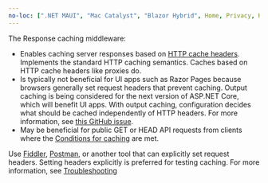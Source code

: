```yaml
---
no-loc: [".NET MAUI", "Mac Catalyst", "Blazor Hybrid", Home, Privacy, Kestrel, appsettings.json, "ASP.NET Core Identity", cookie, Cookie, Blazor, "Blazor Server", "Blazor WebAssembly", "Identity", "Let's Encrypt", Razor, SignalR]
---
```

The Response caching middleware:

* Enables caching server responses based on [HTTP cache headers](https://developer.mozilla.org/docs/Web/HTTP/Headers/Cache-Control). Implements the standard HTTP caching semantics. Caches based on HTTP cache headers like proxies do.
* Is typically not beneficial for UI apps such as Razor Pages because browsers generally set request headers that prevent caching. Output caching is being considered for the next version of ASP.NET Core, which will benefit UI apps. With output caching, configuration decides what should be cached independently of HTTP headers. For more information, see [this GitHub issue](https://github.com/dotnet/aspnetcore/issues/27387).
* May be beneficial for public GET or HEAD API requests from clients where the [Conditions for caching](xref:performance/caching/middleware#cfc) are met.

Use [Fiddler](https://www.telerik.com/fiddler), [Postman](https://www.getpostman.com/), or another tool that can explicitly set request headers. Setting headers explicitly is preferred for testing caching. For more information, see [Troubleshooting](xref:performance/caching/middleware#troubleshooting)